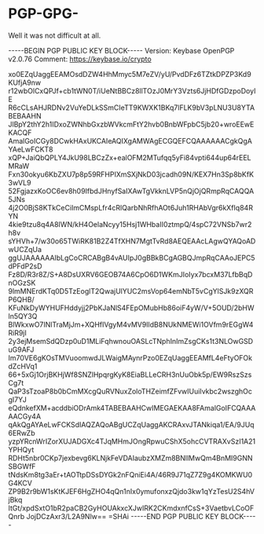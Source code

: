 # PGP-GPG-
Well it was not difficult at all.

-----BEGIN PGP PUBLIC KEY BLOCK-----
Version: Keybase OpenPGP v2.0.76
Comment: https://keybase.io/crypto

xo0EZqUaggEEAMOsdDZW4HhMmyc5M7eZV/yU/PvdDFz6TZtkDPZP3Kd9KUfjA9nw
r12wbOlCxQPJf+cb1tWN0T/iUeNtBBCz8llTOzJ0MrY3Vzts6JjHDfGDzpoDoyIE
R6cCLsAHJRDNv2VuYeDLkSSmCIeTT9KWXK1BKq7lFLK9bV3pLNU3U8YTABEBAAHN
JlBpY2thY2h1IDxoZWNhbGxzbWVkcmFtY2hvb0BnbWFpbC5jb20+wroEEwEKACQF
AmalGoICGy8DCwkHAxUKCAIeAQIXgAMWAgECGQEFCQAAAAAACgkQgAYAeLwFCKT8
xQP+JaiQbQPLY4JkU98LBCzZx+ealOFM2MTufqq5yFi84vpti644up64rEELMRaW
Fxn30okyu6KbZXU7p8p59RFHPIXmSXjNkD03jcadh09N/KEX7Hn3Sp8bKfK3wVL9
52FgjazxKoOC6ev8h09IfbdJHnyfSaIXAwTgVkknLVP5nQjOjQRmpRqCAQQA5JNs
4j2O0BjS8KTkCeCiImCMspLfr4cRlQarbNhRfhAOt6Juh1RHAbVgr6kXfIq84RYN
4kie9tzu8q4A8IWN/kH4OelaNcyy15Hsj1WHbaII0ztmpQ/4spC72VNSb7wr2h8v
sYHVh+7/w30o65TWiRK81B2Z4TfXHN7MgtTvRd8AEQEAAcLAgwQYAQoADwUCZqUa
ggUJAAAAAAIbLgCoCRCABgB4vAUIpJ0gBBkBCgAGBQJmpRqCAAoJEPC5dPFdP2sD
Fz8D/R3r8Z/S+A8DsUXRV6GEOB74A6CpO6D1WKmJIoIyx7bcxM37LfbBqDnOGzSK
9lmMNErdKTq0D5TzEoglT2QwajUlYUC2msVop64emNbT5vCgYlSJk9zXQRP6QHB/
KFuNkDyWYHUFHddyjj2PbKJaNlS4FEpOMubHb86oiF4yW/V+5OUD/2bHWln5QY3Q
BlWkxwO7INlTraMjJm+XQHfIVgyM4vMV9IldB8NUkNMEWi1OVfm9rEGgW4RiR9jI
2y3ejMsemSdQDzp0uD1MLiFqhwnouOASLcTNphInImZsgCKs1t3NLOwGSDuG9AFJ
Im70VE6gKOsTMVuoomwdJLWaigMAynrPzo0EZqUaggEEAMfL4eFtyOFOkdZcHVq1
66+5xGj1OrjBKHjWf8SNZlHpqrgKyK8EiaBLLeCRH3nUuObk5p/EW9RszSzsCg7t
QaP3sTzoaP8b0bCmMXcgQuRVNuxZoloTHZeimfZFvwIUuiIvkbc2wszghOcgI7YJ
eQdnkefXM+acddbiODrAmk4TABEBAAHCwIMEGAEKAA8FAmalGoIFCQAAAAACGy4A
qAkQgAYAeLwFCKSdIAQZAQoABgUCZqUaggAKCRAxvJTANkiqa1/EA/9JUq6ERwZb
yzpYRcnWrIZorXUJADGXc4TJqMHmJOngRpwuCShX5ohcCVTRAXvSzI1A21YPHQyt
RDHt5nbr0CKp7jexbevg6KLNjkFeVDAIaubzXMZm8BNllMwQm4BnMI9GNNSBGWfF
tNdsKm8tg3aEr+tAOTtpDSsDYGk2nFQniEi4A/46R9J71qZ7Z9g4KOMKWU0G4KCV
ZP9B2r9bW1sKtKJEF6HgZHO4qQn1nIx0ymufonxzQjdo3kw1qYzTesU2S4hVjBkq
ItGt/xpdSxtO1bR2paCB2GyHOUAkxcXJwIRK2CKmdxnfCsS+3VaetbvLCoOFQnrb
JojDCzAxr3/L2A9Nlw==
=SHAi
-----END PGP PUBLIC KEY BLOCK-----
